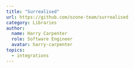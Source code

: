 ```yaml
---
title: "Surrealised"
url: https://github.com/ozone-team/surrealised
category: Libraries
author:
  name: Harry Carpenter
  role: Software Engineer
  avatar: harry-carpenter
topics:
  - integrations
---
```



